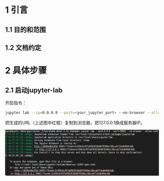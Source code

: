 # 1 引言
## 1.1 目的和范围


## 1.2 文档约定


# 2 具体步骤
## 2.1 启动jupyter-lab

开启指令：
```bash
jupyter lab --ip=0.0.0.0 --port=<your_jupyter_port> --no-browser --allow-root
```

把生成的URL（上述图中红框）复制到浏览器，把127.0.0.1换成服务器IP。   
<p align="center">
    <img src="imgs/jupyter-lab_1.png" height = "150" >
</p>
